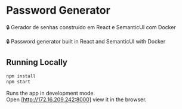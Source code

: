 # Password Generator
:lock: Gerador de senhas construído em React e SemanticUI com Docker

:lock: Password generator built in React and SemanticUI with Docker

## Running Locally

```sh
npm install
npm start
```

Runs the app in development mode.<br>
Open [http://172.16.209.242:8000] view it in the browser.
